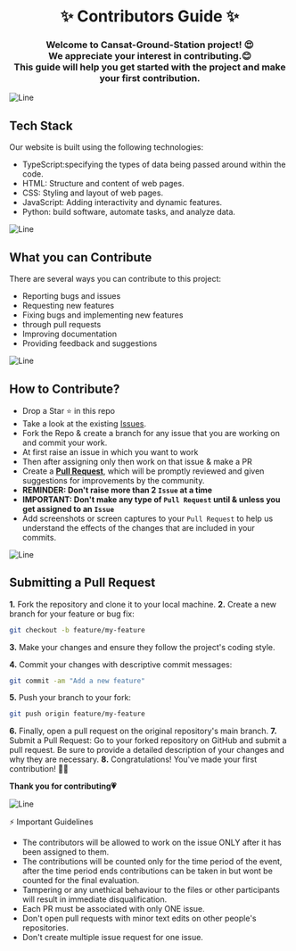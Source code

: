 <h1 align="center">✨ Contributors Guide ✨</h1>
<h3 align="center">Welcome to Cansat-Ground-Station project! 😍<br> We appreciate your interest in contributing.😊 <br>This guide will help you get started with the project and make your first contribution.</h3>

![Line](https://user-images.githubusercontent.com/85225156/171937799-8fc9e255-9889-4642-9c92-6df85fb86e82.gif)

## Tech Stack
Our website is built using the following technologies:

- TypeScript:specifying the types of data being passed around within the code.
- HTML: Structure and content of web pages.
- CSS: Styling and layout of web pages.
- JavaScript: Adding interactivity and dynamic features.
- Python: build software, automate tasks, and analyze data.

![Line](https://user-images.githubusercontent.com/85225156/171937799-8fc9e255-9889-4642-9c92-6df85fb86e82.gif)

## What you can Contribute
There are several ways you can contribute to this project:

- Reporting bugs and issues
- Requesting new features
- Fixing bugs and implementing new features
- through pull requests
- Improving documentation
- Providing feedback and suggestions

![Line](https://user-images.githubusercontent.com/85225156/171937799-8fc9e255-9889-4642-9c92-6df85fb86e82.gif)

## How to Contribute?

- Drop a Star ⭐ in this repo
- Take a look at the existing [Issues](https://github.com/Gagan-Space/Cansat-Ground-Station/issues). 
- Fork the Repo & create a branch for any issue that you are working on and commit your work.
- At first raise an issue in which you want to work
- Then after assigning only then work on that issue & make a PR 
- Create a [**Pull Request**](https://github.com/Gagan-Space/Cansat-Ground-Station/pulls), which will be promptly reviewed and given 
  suggestions for improvements by the community.
- **REMINDER: Don't raise more than 2 `Issue` at a time**
- **IMPORTANT: Don't make any type of `Pull Request` until & unless you get assigned to an `Issue`**
- Add screenshots or screen captures to your `Pull Request` to help us understand the effects of the changes that are included in 
  your commits.

![Line](https://user-images.githubusercontent.com/85225156/171937799-8fc9e255-9889-4642-9c92-6df85fb86e82.gif)

## Submitting a Pull Request

**1.** Fork the repository and clone it to your local machine.
**2.** Create a new branch for your feature or bug fix:

```bash
git checkout -b feature/my-feature
```
**3.** Make your changes and ensure they follow the project's coding style.

**4.** Commit your changes with descriptive commit messages:

```bash
git commit -am "Add a new feature"
```
**5.** Push your branch to your fork:

```bash
git push origin feature/my-feature
```
**6.** Finally, open a pull request on the original repository's main branch.
**7.** Submit a Pull Request: Go to your forked repository on GitHub and submit a pull request. Be sure to provide a detailed description of your changes and why they are necessary.
**8.** Congratulations! You've made your first contribution! 🙌🏼

**Thank you for contributing💗**

![Line](https://user-images.githubusercontent.com/85225156/171937799-8fc9e255-9889-4642-9c92-6df85fb86e82.gif)

⚡ Important Guidelines

- The contributors will be allowed to work on the issue ONLY after it has been assigned to them.
- The contributions will be counted only for the time period of the event, after the time period ends contributions can be taken in but wont be counted for the final evaluation.
- Tampering or any unethical behaviour to the files or other participants will result in immediate disqualification.
- Each PR must be associated with only ONE issue.
- Don't open pull requests with minor text edits on other people's repositories.
- Don't create multiple issue request for one issue.



  
